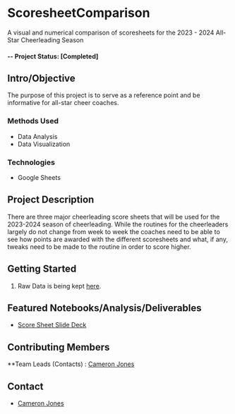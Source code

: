 # ScoresheetComparison
A visual and numerical comparison of scoresheets for the 2023 - 2024 All-Star Cheerleading Season

#### -- Project Status: [Completed]

## Intro/Objective
The purpose of this project is to serve as a reference point and be informative for all-star cheer coaches. 

### Methods Used
* Data Analysis
* Data Visualization

### Technologies
* Google Sheets

## Project Description
There are three major cheerleading score sheets that will be used for the 2023-2024 season of cheerleading. While the routines for the cheerleaders largely do not change from week to week the coaches need to be able to see how points are awarded with the different scoresheets and what, if any, tweaks need to be made to the routine in order to score higher.


## Getting Started

1. Raw Data is being kept [here](https://docs.google.com/spreadsheets/d/1JqCg4nQJw6TrlNQIkcD6bJ9_IldKiwf_edejyNzcdbU/edit?usp=sharing).    

## Featured Notebooks/Analysis/Deliverables
* [Score Sheet Slide Deck](https://docs.google.com/presentation/d/1i-MHw5WeGTjd0K0F63IaVAl-O8L9pp9oWvPsHkoIeNc/edit?usp=sharing)


## Contributing Members

**Team Leads (Contacts) : [Cameron Jones](https://github.com/[thecameronjones])



## Contact
* [Cameron Jones](cameron.michael.jones@gmail.com)
